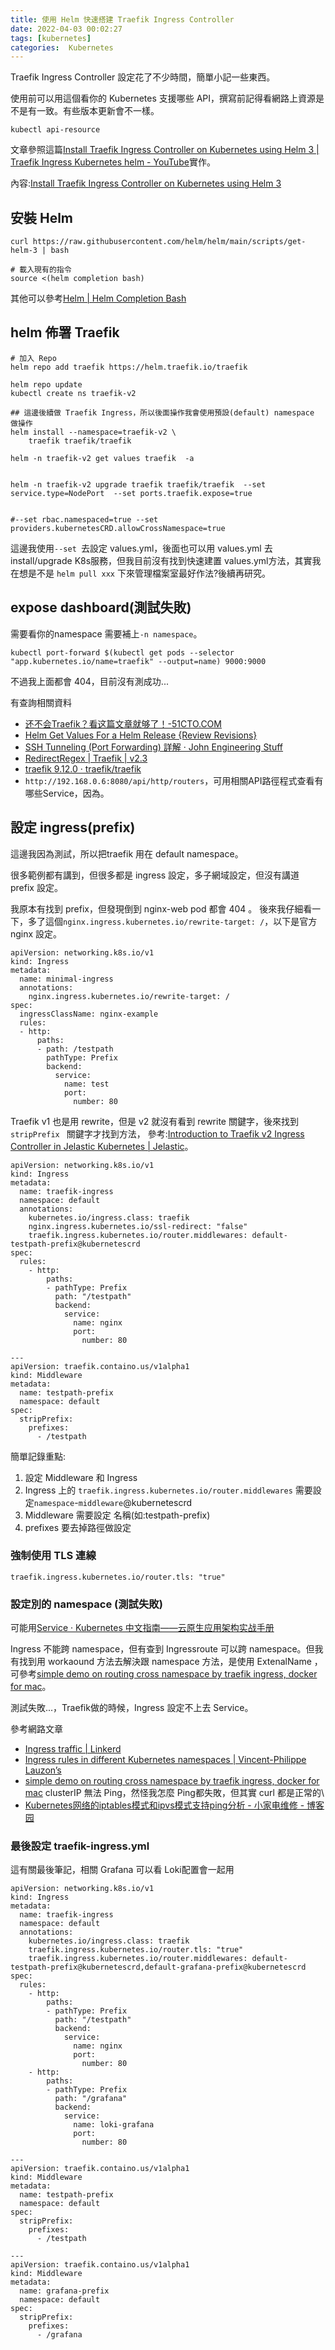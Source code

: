 ```yaml
---
title: 使用 Helm 快速搭建 Traefik Ingress Controller
date: 2022-04-03 00:02:27
tags: [kubernetes]
categories:  Kubernetes
---
```


Traefik Ingress Controller 設定花了不少時間，簡單小記一些東西。

<!--more-->

使用前可以用這個看你的 Kubernetes 支援哪些 API，撰寫前記得看網路上資源是不是有一致。有些版本更新會不一樣。

```bash=
kubectl api-resource
```

文章參照這篇[Install Traefik Ingress Controller on Kubernetes using Helm 3 | Traefik Ingress Kubernetes helm - YouTube](https://www.youtube.com/watch?v=4oWojfB_dMQ)實作。

內容:[Install Traefik Ingress Controller on Kubernetes using Helm 3](https://www.fosstechnix.com/install-traefik-ingress-controller-on-kubernetes-using-helm/)



## 安裝 Helm

```bash=
curl https://raw.githubusercontent.com/helm/helm/main/scripts/get-helm-3 | bash

# 載入現有的指令
source <(helm completion bash)
```

其他可以參考[Helm | Helm Completion Bash](https://helm.sh/docs/helm/helm_completion_bash/)

## helm 佈署 Traefik

```bash=
# 加入 Repo
helm repo add traefik https://helm.traefik.io/traefik

helm repo update
kubectl create ns traefik-v2

## 這邊後續做 Traefik Ingress，所以後面操作我會使用預設(default) namespace 做操作
helm install --namespace=traefik-v2 \
    traefik traefik/traefik

helm -n traefik-v2 get values traefik  -a    

    
helm -n traefik-v2 upgrade traefik traefik/traefik  --set service.type=NodePort  --set ports.traefik.expose=true


#--set rbac.namespaced=true --set providers.kubernetesCRD.allowCrossNamespace=true

```


這邊我使用`--set `去設定 values.yml，後面也可以用 values.yml 去install/upgrade K8s服務，但我目前沒有找到快速建置 values.yml方法，其實我在想是不是 `helm pull xxx` 下來管理檔案室最好作法?後續再研究。


## expose dashboard(測試失敗)

需要看你的namespace 需要補上`-n namespace`。

```
kubectl port-forward $(kubectl get pods --selector "app.kubernetes.io/name=traefik" --output=name) 9000:9000
```

不過我上面都會 404，目前沒有測成功...

有查詢相關資料
- [还不会Traefik？看这篇文章就够了！-51CTO.COM](https://network.51cto.com/article/689466.html)
- [Helm Get Values For a Helm Release {Review Revisions}](https://phoenixnap.com/kb/helm-get-values)
- [SSH Tunneling (Port Forwarding) 詳解 · John Engineering Stuff](https://johnliu55.tw/ssh-tunnel.html)
- [RedirectRegex | Traefik | v2.3](https://doc.traefik.io/traefik/v2.3/middlewares/redirectregex/)
- [traefik 9.12.0 · traefik/traefik](https://artifacthub.io/packages/helm/traefik/traefik/9.12.0)
- `http://192.168.0.6:8080/api/http/routers`，可用相關API路徑程式查看有哪些Service，因為。



## 設定 ingress(prefix)

這邊我因為測試，所以把traefik 用在 default namespace。

很多範例都有講到，但很多都是 ingress 設定，多子網域設定，但沒有講道 prefix 設定。

我原本有找到 prefix，但發現倒到 nginx-web pod 都會 404 。
後來我仔細看一下，多了這個`nginx.ingress.kubernetes.io/rewrite-target: /`，以下是官方 nginx 設定。
```yaml=
apiVersion: networking.k8s.io/v1
kind: Ingress
metadata:
  name: minimal-ingress
  annotations:
    nginx.ingress.kubernetes.io/rewrite-target: /
spec:
  ingressClassName: nginx-example
  rules:
  - http:
      paths:
      - path: /testpath
        pathType: Prefix
        backend:
          service:
            name: test
            port:
              number: 80
```

Traefik v1 也是用 rewrite，但是 v2 就沒有看到 rewrite 關鍵字，後來找到 `stripPrefix ` 關鍵字才找到方法， 參考:[Introduction to Traefik v2 Ingress Controller in Jelastic Kubernetes | Jelastic](https://jelastic.com/blog/kubernetes-traefik-ingress-controller/)。


```yaml=
apiVersion: networking.k8s.io/v1
kind: Ingress
metadata:
  name: traefik-ingress
  namespace: default
  annotations:
    kubernetes.io/ingress.class: traefik
    nginx.ingress.kubernetes.io/ssl-redirect: "false"
    traefik.ingress.kubernetes.io/router.middlewares: default-testpath-prefix@kubernetescrd
spec:
  rules:
    - http:
        paths:
        - pathType: Prefix
          path: "/testpath"
          backend:
            service:
              name: nginx
              port:
                number: 80

---
apiVersion: traefik.containo.us/v1alpha1
kind: Middleware
metadata:
  name: testpath-prefix
  namespace: default
spec:
  stripPrefix:
    prefixes:
      - /testpath
```


簡單記錄重點:

1. 設定 Middleware 和 Ingress
2. Ingress 上的 `traefik.ingress.kubernetes.io/router.middlewares` 需要設定`namespace`-`middleware`@kubernetescrd
3. Middleware 需要設定 名稱(如:testpath-prefix)
4. prefixes 要去掉路徑做設定

### 強制使用 TLS 連線

```yaml=
traefik.ingress.kubernetes.io/router.tls: "true"
```


### 設定別的 namespace (測試失敗)

可能用[Service · Kubernetes 中文指南——云原生应用架构实战手册](https://jimmysong.io/kubernetes-handbook/concepts/service.html)

Ingress 不能跨 namespace，但有查到 Ingressroute 可以跨 namespace。但我有找到用 workaound 方法去解決跟 namespace 方法，是使用 ExtenalName ，可參考[simple demo on routing cross namespace by traefik ingress, docker for mac](https://gist.github.com/dfang/4955be38a122d354d52e160ce88697f8)。

測試失敗...，Traefik做的時候，Ingress 設定不上去 Service。

參考網路文章
- [Ingress traffic | Linkerd](https://linkerd.io/2.10/tasks/using-ingress/)
- [Ingress rules in different Kubernetes namespaces | Vincent-Philippe Lauzon’s](https://vincentlauzon.com/2020/02/11/ingress-rules-in-different-kubernetes-namespaces)
- [simple demo on routing cross namespace by traefik ingress, docker for mac](https://gist.github.com/dfang/4955be38a122d354d52e160ce88697f8)
clusterIP 無法 Ping，然怪我怎麼 Ping都失敗，但其實 curl 都是正常的\
- [Kubernetes网络的iptables模式和ipvs模式支持ping分析 - 小家电维修 - 博客园](https://www.cnblogs.com/lizexiong/p/14776517.html)


### 最後設定 traefik-ingress.yml

這有關最後筆記，相關 Grafana 可以看 Loki配置會一起用

```yaml=
apiVersion: networking.k8s.io/v1
kind: Ingress
metadata:
  name: traefik-ingress
  namespace: default
  annotations:
    kubernetes.io/ingress.class: traefik
    traefik.ingress.kubernetes.io/router.tls: "true"
    traefik.ingress.kubernetes.io/router.middlewares: default-testpath-prefix@kubernetescrd,default-grafana-prefix@kubernetescrd
spec:
  rules:
    - http:
        paths:
        - pathType: Prefix
          path: "/testpath"
          backend:
            service:
              name: nginx
              port:
                number: 80
    - http:
        paths:
        - pathType: Prefix
          path: "/grafana"
          backend:
            service:
              name: loki-grafana
              port:
                number: 80

---
apiVersion: traefik.containo.us/v1alpha1
kind: Middleware
metadata:
  name: testpath-prefix
  namespace: default
spec:
  stripPrefix:
    prefixes:
      - /testpath

---
apiVersion: traefik.containo.us/v1alpha1
kind: Middleware
metadata:
  name: grafana-prefix
  namespace: default
spec:
  stripPrefix:
    prefixes:
      - /grafana
```